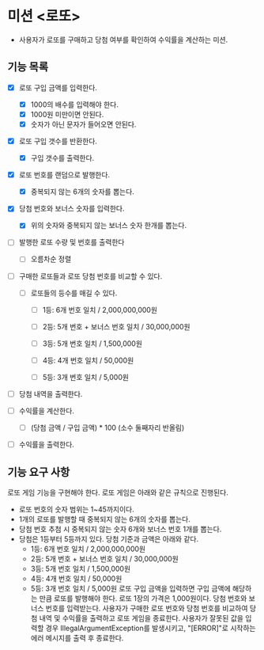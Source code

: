 # 미션 <로또>
 - 사용자가 로또를 구매하고 당첨 여부를 확인하여 수익률을 계산하는 미션.

## 기능 목록

- [x] 로또 구입 금액를 입력한다. 
  - [x] 1000의 배수를 입력해야 한다.
  - [x] 1000원 미만이면 안된다. 
  - [x] 숫자가 아닌 문자가 들어오면 안된다.

- [x] 로또 구입 갯수를 반환한다.
  - [x] 구입 갯수를 출력한다.
  
- [x] 로또 번호를 랜덤으로 발행한다. 
  - [x] 중복되지 않는 6개의 숫자를 뽑는다.

- [x] 당첨 번호와 보너스 숫자를 입력한다. 
  - [x] 위의 숫자와 중복되지 않는 보너스 숫자 한개를 뽑는다.

- [ ] 발행한 로또 수량 및 번호를 출력한다 
  - [ ] 오름차순 정렬

  
- [ ] 구매한 로또들과 로또 당첨 번호를 비교할 수 있다. 
  - [ ] 로또들의 등수를 매길 수 있다. 
    - [ ] 1등: 6개 번호 일치 / 2,000,000,000원
    - [ ] 2등: 5개 번호 + 보너스 번호 일치 / 30,000,000원
    - [ ] 3등: 5개 번호 일치 / 1,500,000원
    - [ ] 4등: 4개 번호 일치 / 50,000원
    - [ ] 5등: 3개 번호 일치 / 5,000원

    
- [ ] 당첨 내역을 출력한다. 


- [ ] 수익률을 계산한다. 
  - [ ] (당첨 금액 / 구입 금액) * 100 (소수 둘째자리 반올림)

- [ ] 수익률을 출력한다.


## 기능 요구 사항
로또 게임 기능을 구현해야 한다. 로또 게임은 아래와 같은 규칙으로 진행된다.

- 로또 번호의 숫자 범위는 1~45까지이다.
- 1개의 로또를 발행할 때 중복되지 않는 6개의 숫자를 뽑는다.
- 당첨 번호 추첨 시 중복되지 않는 숫자 6개와 보너스 번호 1개를 뽑는다.
- 당첨은 1등부터 5등까지 있다. 당첨 기준과 금액은 아래와 같다.
    - 1등: 6개 번호 일치 / 2,000,000,000원
    - 2등: 5개 번호 + 보너스 번호 일치 / 30,000,000원
    - 3등: 5개 번호 일치 / 1,500,000원
    - 4등: 4개 번호 일치 / 50,000원
    - 5등: 3개 번호 일치 / 5,000원
      로또 구입 금액을 입력하면 구입 금액에 해당하는 만큼 로또를 발행해야 한다.
      로또 1장의 가격은 1,000원이다.
      당첨 번호와 보너스 번호를 입력받는다.
      사용자가 구매한 로또 번호와 당첨 번호를 비교하여 당첨 내역 및 수익률을 출력하고 로또 게임을 종료한다.
      사용자가 잘못된 값을 입력할 경우 IllegalArgumentException를 발생시키고, "[ERROR]"로 시작하는 에러 메시지를 출력 후 종료한다.